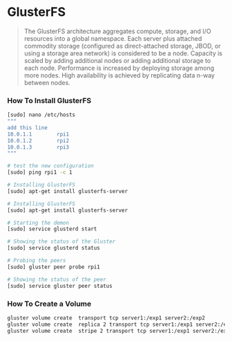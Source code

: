 # GlusterFS

> The GlusterFS architecture aggregates compute, storage, and I/O resources into a global namespace. Each server plus attached commodity storage (configured as direct-attached storage, JBOD, or using a storage area network) is considered to be a node. Capacity is scaled by adding additional nodes or adding additional storage to each node. Performance is increased by deploying storage among more nodes. High availability is achieved by replicating data n-way between nodes.

### How To Install GlusterFS

``` bash
[sudo] nano /etc/hosts
"""
add this line
10.0.1.1        rpi1
10.0.1.2        rpi2
10.0.1.3        rpi3
"""
```

``` bash
# test the new configuration
[sudo] ping rpi1 -c 1
```

``` bash
# Installing GlusterFS
[sudo] apt-get install glusterfs-server
```

``` bash
# Installing GlusterFS
[sudo] apt-get install glusterfs-server
```

``` bash
# Starting the demon
[sudo] service glusterd start
```

``` bash
# Showing the status of the Gluster
[sudo] service glusterd status
```

``` bash
# Probing the peers
[sudo] gluster peer probe rpi1
```

``` bash
# Showing the status of the peer
[sudo] service gluster peer status
```


### How To Create a Volume

``` bash
gluster volume create  transport tcp server1:/exp1 server2:/exp2
gluster volume create  replica 2 transport tcp server1:/exp1 server2:/exp2
gluster volume create  stripe 2 transport tcp server1:/exp1 server2:/exp2

```